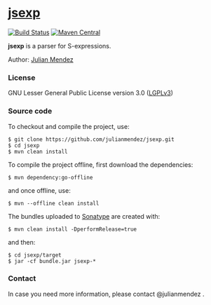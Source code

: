 # [jsexp](http://julianmendez.github.io/jsexp)

[![Build Status](https://travis-ci.org/julianmendez/jsexp.png?branch=master)](https://travis-ci.org/julianmendez/jsexp)
[![Maven Central](https://maven-badges.herokuapp.com/maven-central/de.tu-dresden.inf.lat.jsexp/jsexp/badge.svg)](http://search.maven.org/#search|ga|1|g%3A%22de.tu-dresden.inf.lat.jsexp%22)

**jsexp** is a parser for S-expressions.

Author: [Julian Mendez](http://lat.inf.tu-dresden.de/~mendez)


### License

GNU Lesser General Public License version 3.0 ([LGPLv3](http://www.gnu.org/licenses/lgpl-3.0.txt))


### Source code

To checkout and compile the project, use:

```
$ git clone https://github.com/julianmendez/jsexp.git
$ cd jsexp
$ mvn clean install
```

To compile the project offline, first download the dependencies:
```
$ mvn dependency:go-offline
```
and once offline, use:
```
$ mvn --offline clean install
```

The bundles uploaded to [Sonatype](https://oss.sonatype.org/) are created with:
```
$ mvn clean install -DperformRelease=true
```
and then:
```
$ cd jsexp/target
$ jar -cf bundle.jar jsexp-*
```


### Contact

In case you need more information, please contact @julianmendez .



